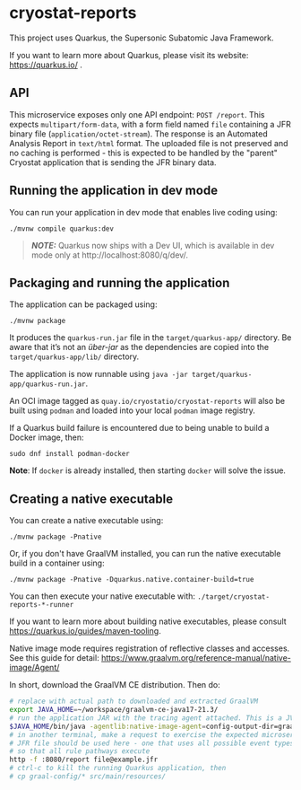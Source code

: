 # cryostat-reports

This project uses Quarkus, the Supersonic Subatomic Java Framework.

If you want to learn more about Quarkus, please visit its website: https://quarkus.io/ .

## API

This microservice exposes only one API endpoint: `POST /report`. This expects `multipart/form-data`,
with a form field named `file` containing a JFR binary file (`application/octet-stream`). The response
is an Automated Analysis Report in `text/html` format. The uploaded file is not preserved and no
caching is performed - this is expected to be handled by the "parent" Cryostat application that is
sending the JFR binary data.

## Running the application in dev mode

You can run your application in dev mode that enables live coding using:
```shell script
./mvnw compile quarkus:dev
```

> **_NOTE:_**  Quarkus now ships with a Dev UI, which is available in dev mode only at http://localhost:8080/q/dev/.

## Packaging and running the application

The application can be packaged using:
```shell script
./mvnw package
```

It produces the `quarkus-run.jar` file in the `target/quarkus-app/` directory.
Be aware that it’s not an _über-jar_ as the dependencies are copied into the `target/quarkus-app/lib/` directory.

The application is now runnable using `java -jar target/quarkus-app/quarkus-run.jar`.

An OCI image tagged as `quay.io/cryostatio/cryostat-reports` will also be built using `podman`
and loaded into your local `podman` image registry.

If a Quarkus build failure is encountered due to being unable to build a Docker image, then:
```shell script
sudo dnf install podman-docker
```

**Note**: If `docker` is already installed, then starting `docker` will solve the issue.

## Creating a native executable

You can create a native executable using: 
```shell script
./mvnw package -Pnative
```

Or, if you don't have GraalVM installed, you can run the native executable build in a container using: 
```shell script
./mvnw package -Pnative -Dquarkus.native.container-build=true
```

You can then execute your native executable with: `./target/cryostat-reports-*-runner`

If you want to learn more about building native executables, please consult https://quarkus.io/guides/maven-tooling.

Native image mode requires registration of reflective classes and accesses. See this guide for detail:
https://www.graalvm.org/reference-manual/native-image/Agent/

In short, download the GraalVM CE distribution. Then do:
```bash
# replace with actual path to downloaded and extracted GraalVM
export JAVA_HOME=~/workspace/graalvm-ce-java17-21.3/
# run the application JAR with the tracing agent attached. This is a JVM-mode JAR!
$JAVA_HOME/bin/java -agentlib:native-image-agent=config-output-dir=graal-config -jar target/cryostat-reports-*-runner.jar
# in another terminal, make a request to exercise the expected microservice code path. Some "fully-featured"
# JFR file should be used here - one that uses all possible event types used in rules analysis,
# so that all rule pathways execute
http -f :8080/report file@example.jfr
# ctrl-c to kill the running Quarkus application, then
# cp graal-config/* src/main/resources/
```
